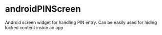 # androidPINScreen
Android screen widget for handling PIN entry. Can be easily used for hiding locked content inside an app
